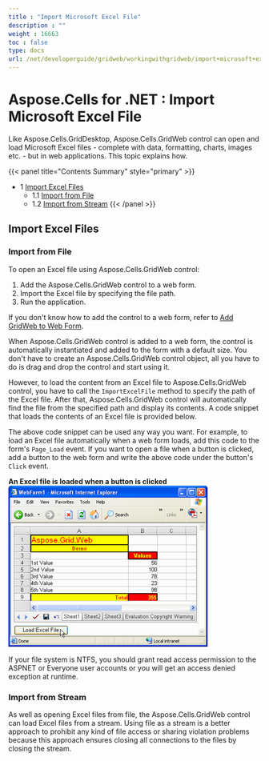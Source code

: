 ```yaml
---
title : "Import Microsoft Excel File" 
description : "" 
weight : 16663 
toc : false
type: docs
url: /net/developerguide/gridweb/workingwithgridweb/import+microsoft+excel+file/
---
```


# Aspose.Cells for .NET : Import Microsoft Excel File


Like Aspose.Cells.GridDesktop, Aspose.Cells.GridWeb control can open and load Microsoft Excel files - complete with data, formatting, charts, images etc. - but in web applications. This topic explains how.

{{< panel title="Contents Summary" style="primary" >}}
*   1 [Import Excel Files](#import-excel-files)
    *   1.1 [Import from File](#import-from-file)
    *   1.2 [Import from Stream](#import-from-stream)
{{< /panel >}}
 

## Import Excel Files

### Import from File

To open an Excel file using Aspose.Cells.GridWeb control:

1.  Add the Aspose.Cells.GridWeb control to a web form.
2.  Import the Excel file by specifying the file path.
3.  Run the application.

If you don't know how to add the control to a web form, refer to [Add GridWeb to Web Form](https://docs2.aspose.com/cells/net/developerguide/gridweb/workingwithgridweb/add+gridweb+to+web+form).

When Aspose.Cells.GridWeb control is added to a web form, the control is automatically instantiated and added to the form with a default size. You don't have to create an Aspose.Cells.GridWeb control object, all you have to do is drag and drop the control and start using it.

However, to load the content from an Excel file to Aspose.Cells.GridWeb control, you have to call the `ImportExcelFile` method to specify the path of the Excel file. After that, Aspose.Cells.GridWeb control will automatically find the file from the specified path and display its contents. A code snippet that loads the contents of an Excel file is provided below.

  
The above code snippet can be used any way you want. For example, to load an Excel file automatically when a web form loads, add this code to the form's `Page_Load` event. If you want to open a file when a button is clicked, add a button to the web form and write the above code under the button's `Click` event.

**An Excel file is loaded when a button is clicked**  
![image](5115432.png)

If your file system is NTFS, you should grant read access permission to the ASPNET or Everyone user accounts or you will get an access denied exception at runtime.

### Import from Stream

As well as opening Excel files from file, the Aspose.Cells.GridWeb control can load Excel files from a stream. Using file as a stream is a better approach to prohibit any kind of file access or sharing violation problems because this approach ensures closing all connections to the files by closing the stream.

